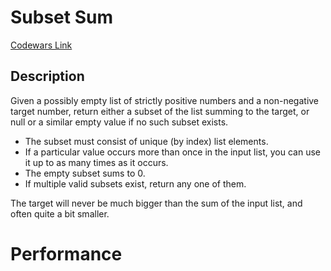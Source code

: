 # Subset Sum

[Codewars Link](https://www.codewars.com/kata/688a614adfe03af512d4458c/python)

## Description

Given a possibly empty list of strictly positive numbers and a non-negative target number, return either a subset of the list summing to the target, or null or a similar empty value if no such subset exists.

- The subset must consist of unique (by index) list elements.
- If a particular value occurs more than once in the input list, you can use it up to as many times as it occurs.
- The empty subset sums to 0.
- If multiple valid subsets exist, return any one of them.

The target will never be much bigger than the sum of the input list, and often quite a bit smaller.

# Performance